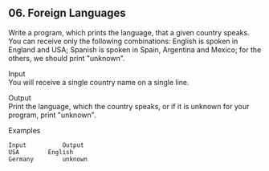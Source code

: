 ## 06. Foreign Languages 

Write a program, which prints the language, that a given country speaks. You can receive only the following combinations: English is spoken in England and USA; Spanish is spoken in Spain, Argentina and Mexico; for the others, we should print "unknown".

Input<br>
You will receive a single country name on a single line.

Output<br>
Print the language, which the country speaks, or if it is unknown for your program, print "unknown".

Examples

```
Input	       Output		
USA	       English		
Germany	       unknown
```
